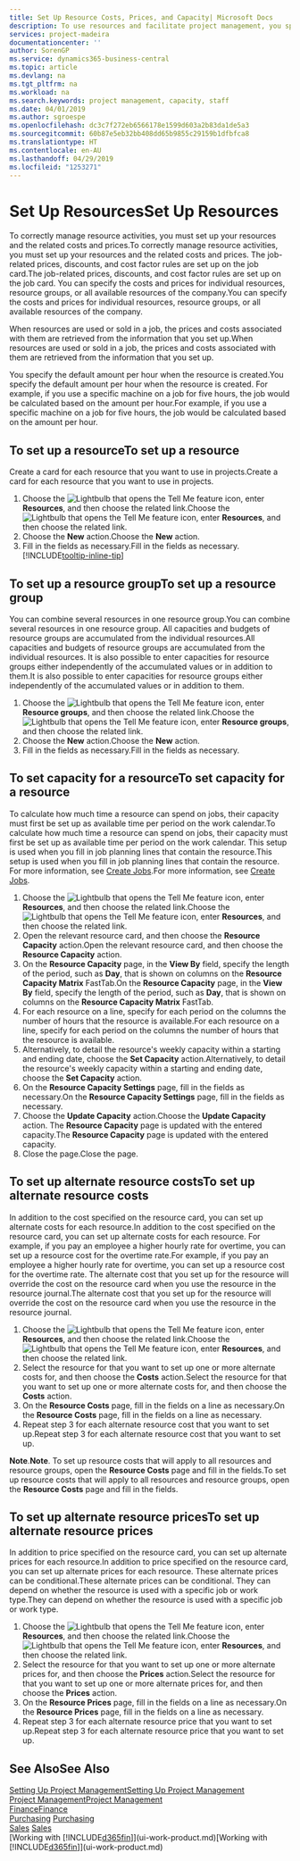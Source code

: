 ```yaml
---
title: Set Up Resource Costs, Prices, and Capacity| Microsoft Docs
description: To use resources and facilitate project management, you specify costs and prices for individual resources or resource groups, and set the resource capacity.
services: project-madeira
documentationcenter: ''
author: SorenGP
ms.service: dynamics365-business-central
ms.topic: article
ms.devlang: na
ms.tgt_pltfrm: na
ms.workload: na
ms.search.keywords: project management, capacity, staff
ms.date: 04/01/2019
ms.author: sgroespe
ms.openlocfilehash: dc3c7f272eb6566178e1599d603a2b83da1de5a3
ms.sourcegitcommit: 60b87e5eb32bb408dd65b9855c29159b1dfbfca8
ms.translationtype: HT
ms.contentlocale: en-AU
ms.lasthandoff: 04/29/2019
ms.locfileid: "1253271"
---
```

# <a name="set-up-resources"></a><span data-ttu-id="24002-103">Set Up Resources</span><span class="sxs-lookup"><span data-stu-id="24002-103">Set Up Resources</span></span>
<span data-ttu-id="24002-104">To correctly manage resource activities, you must set up your resources and the related costs and prices.</span><span class="sxs-lookup"><span data-stu-id="24002-104">To correctly manage resource activities, you must set up your resources and the related costs and prices.</span></span> <span data-ttu-id="24002-105">The job-related prices, discounts, and cost factor rules are set up on the job card.</span><span class="sxs-lookup"><span data-stu-id="24002-105">The job-related prices, discounts, and cost factor rules are set up on the job card.</span></span> <span data-ttu-id="24002-106">You can specify the costs and prices for individual resources, resource groups, or all available resources of the company.</span><span class="sxs-lookup"><span data-stu-id="24002-106">You can specify the costs and prices for individual resources, resource groups, or all available resources of the company.</span></span>

<span data-ttu-id="24002-107">When resources are used or sold in a job, the prices and costs associated with them are retrieved from the information that you set up.</span><span class="sxs-lookup"><span data-stu-id="24002-107">When resources are used or sold in a job, the prices and costs associated with them are retrieved from the information that you set up.</span></span>

<span data-ttu-id="24002-108">You specify the default amount per hour when the resource is created.</span><span class="sxs-lookup"><span data-stu-id="24002-108">You specify the default amount per hour when the resource is created.</span></span> <span data-ttu-id="24002-109">For example, if you use a specific machine on a job for five hours, the job would be calculated based on the amount per hour.</span><span class="sxs-lookup"><span data-stu-id="24002-109">For example, if you use a specific machine on a job for five hours, the job would be calculated based on the amount per hour.</span></span>

## <a name="to-set-up-a-resource"></a><span data-ttu-id="24002-110">To set up a resource</span><span class="sxs-lookup"><span data-stu-id="24002-110">To set up a resource</span></span>
<span data-ttu-id="24002-111">Create a card for each resource that you want to use in projects.</span><span class="sxs-lookup"><span data-stu-id="24002-111">Create a card for each resource that you want to use in projects.</span></span>

1. <span data-ttu-id="24002-112">Choose the ![Lightbulb that opens the Tell Me feature](media/ui-search/search_small.png "Tell me what you want to do") icon, enter **Resources**, and then choose the related link.</span><span class="sxs-lookup"><span data-stu-id="24002-112">Choose the ![Lightbulb that opens the Tell Me feature](media/ui-search/search_small.png "Tell me what you want to do") icon, enter **Resources**, and then choose the related link.</span></span>
2. <span data-ttu-id="24002-113">Choose the **New** action.</span><span class="sxs-lookup"><span data-stu-id="24002-113">Choose the **New** action.</span></span>
3. <span data-ttu-id="24002-114">Fill in the fields as necessary.</span><span class="sxs-lookup"><span data-stu-id="24002-114">Fill in the fields as necessary.</span></span> [!INCLUDE[tooltip-inline-tip](includes/tooltip-inline-tip_md.md)]  

## <a name="to-set-up-a-resource-group"></a><span data-ttu-id="24002-115">To set up a resource group</span><span class="sxs-lookup"><span data-stu-id="24002-115">To set up a resource group</span></span>
<span data-ttu-id="24002-116">You can combine several resources in one resource group.</span><span class="sxs-lookup"><span data-stu-id="24002-116">You can combine several resources in one resource group.</span></span> <span data-ttu-id="24002-117">All capacities and budgets of resource groups are accumulated from the individual resources.</span><span class="sxs-lookup"><span data-stu-id="24002-117">All capacities and budgets of resource groups are accumulated from the individual resources.</span></span> <span data-ttu-id="24002-118">It is also possible to enter capacities for resource groups either independently of the accumulated values or in addition to them.</span><span class="sxs-lookup"><span data-stu-id="24002-118">It is also possible to enter capacities for resource groups either independently of the accumulated values or in addition to them.</span></span>

1. <span data-ttu-id="24002-119">Choose the ![Lightbulb that opens the Tell Me feature](media/ui-search/search_small.png "Tell me what you want to do") icon, enter **Resource groups**, and then choose the related link.</span><span class="sxs-lookup"><span data-stu-id="24002-119">Choose the ![Lightbulb that opens the Tell Me feature](media/ui-search/search_small.png "Tell me what you want to do") icon, enter **Resource groups**, and then choose the related link.</span></span>
2. <span data-ttu-id="24002-120">Choose the **New** action.</span><span class="sxs-lookup"><span data-stu-id="24002-120">Choose the **New** action.</span></span>
3. <span data-ttu-id="24002-121">Fill in the fields as necessary.</span><span class="sxs-lookup"><span data-stu-id="24002-121">Fill in the fields as necessary.</span></span>

## <a name="to-set-capacity-for-a-resource"></a><span data-ttu-id="24002-122">To set capacity for a resource</span><span class="sxs-lookup"><span data-stu-id="24002-122">To set capacity for a resource</span></span>
<span data-ttu-id="24002-123">To calculate how much time a resource can spend on jobs, their capacity must first be set up as available time per period on the work calendar.</span><span class="sxs-lookup"><span data-stu-id="24002-123">To calculate how much time a resource can spend on jobs, their capacity must first be set up as available time per period on the work calendar.</span></span> <span data-ttu-id="24002-124">This setup is used when you fill in job planning lines that contain the resource.</span><span class="sxs-lookup"><span data-stu-id="24002-124">This setup is used when you fill in job planning lines that contain the resource.</span></span> <span data-ttu-id="24002-125">For more information, see [Create Jobs](projects-how-create-jobs.md).</span><span class="sxs-lookup"><span data-stu-id="24002-125">For more information, see [Create Jobs](projects-how-create-jobs.md).</span></span>

1. <span data-ttu-id="24002-126">Choose the ![Lightbulb that opens the Tell Me feature](media/ui-search/search_small.png "Tell me what you want to do") icon, enter **Resources**, and then choose the related link.</span><span class="sxs-lookup"><span data-stu-id="24002-126">Choose the ![Lightbulb that opens the Tell Me feature](media/ui-search/search_small.png "Tell me what you want to do") icon, enter **Resources**, and then choose the related link.</span></span>
2. <span data-ttu-id="24002-127">Open the relevant resource card, and then choose the **Resource Capacity** action.</span><span class="sxs-lookup"><span data-stu-id="24002-127">Open the relevant resource card, and then choose the **Resource Capacity** action.</span></span>
3. <span data-ttu-id="24002-128">On the **Resource Capacity** page, in the **View By** field, specify the length of the period, such as **Day**, that is shown on columns on the **Resource Capacity Matrix** FastTab.</span><span class="sxs-lookup"><span data-stu-id="24002-128">On the **Resource Capacity** page, in the **View By** field, specify the length of the period, such as **Day**, that is shown on columns on the **Resource Capacity Matrix** FastTab.</span></span>
4. <span data-ttu-id="24002-129">For each resource on a line, specify for each period on the columns the number of hours that the resource is available.</span><span class="sxs-lookup"><span data-stu-id="24002-129">For each resource on a line, specify for each period on the columns the number of hours that the resource is available.</span></span>
5. <span data-ttu-id="24002-130">Alternatively, to detail the resource's weekly capacity within a starting and ending date, choose the **Set Capacity** action.</span><span class="sxs-lookup"><span data-stu-id="24002-130">Alternatively, to detail the resource's weekly capacity within a starting and ending date, choose the **Set Capacity** action.</span></span>
6. <span data-ttu-id="24002-131">On the **Resource Capacity Settings** page, fill in the fields as necessary.</span><span class="sxs-lookup"><span data-stu-id="24002-131">On the **Resource Capacity Settings** page, fill in the fields as necessary.</span></span>
7. <span data-ttu-id="24002-132">Choose the **Update Capacity** action.</span><span class="sxs-lookup"><span data-stu-id="24002-132">Choose the **Update Capacity** action.</span></span> <span data-ttu-id="24002-133">The **Resource Capacity** page is updated with the entered capacity.</span><span class="sxs-lookup"><span data-stu-id="24002-133">The **Resource Capacity** page is updated with the entered capacity.</span></span>
8. <span data-ttu-id="24002-134">Close the page.</span><span class="sxs-lookup"><span data-stu-id="24002-134">Close the page.</span></span>

## <a name="to-set-up-alternate-resource-costs"></a><span data-ttu-id="24002-135">To set up alternate resource costs</span><span class="sxs-lookup"><span data-stu-id="24002-135">To set up alternate resource costs</span></span>
<span data-ttu-id="24002-136">In addition to the cost specified on the resource card, you can set up alternate costs for each resource.</span><span class="sxs-lookup"><span data-stu-id="24002-136">In addition to the cost specified on the resource card, you can set up alternate costs for each resource.</span></span> <span data-ttu-id="24002-137">For example, if you pay an employee a higher hourly rate for overtime, you can set up a resource cost for the overtime rate.</span><span class="sxs-lookup"><span data-stu-id="24002-137">For example, if you pay an employee a higher hourly rate for overtime, you can set up a resource cost for the overtime rate.</span></span> <span data-ttu-id="24002-138">The alternate cost that you set up for the resource will override the cost on the resource card when you use the resource in the resource journal.</span><span class="sxs-lookup"><span data-stu-id="24002-138">The alternate cost that you set up for the resource will override the cost on the resource card when you use the resource in the resource journal.</span></span>

1. <span data-ttu-id="24002-139">Choose the ![Lightbulb that opens the Tell Me feature](media/ui-search/search_small.png "Tell me what you want to do") icon, enter **Resources**, and then choose the related link.</span><span class="sxs-lookup"><span data-stu-id="24002-139">Choose the ![Lightbulb that opens the Tell Me feature](media/ui-search/search_small.png "Tell me what you want to do") icon, enter **Resources**, and then choose the related link.</span></span>  
2. <span data-ttu-id="24002-140">Select the resource for that you want to set up one or more alternate costs for, and then choose the **Costs** action.</span><span class="sxs-lookup"><span data-stu-id="24002-140">Select the resource for that you want to set up one or more alternate costs for, and then choose the **Costs** action.</span></span>  
3. <span data-ttu-id="24002-141">On the **Resource Costs** page, fill in the fields on a line as necessary.</span><span class="sxs-lookup"><span data-stu-id="24002-141">On the **Resource Costs** page, fill in the fields on a line as necessary.</span></span>  
4. <span data-ttu-id="24002-142">Repeat step 3 for each alternate resource cost that you want to set up.</span><span class="sxs-lookup"><span data-stu-id="24002-142">Repeat step 3 for each alternate resource cost that you want to set up.</span></span>

<span data-ttu-id="24002-143">**Note**.</span><span class="sxs-lookup"><span data-stu-id="24002-143">**Note**.</span></span> <span data-ttu-id="24002-144">To set up resource costs that will apply to all resources and resource groups, open the **Resource Costs** page and fill in the fields.</span><span class="sxs-lookup"><span data-stu-id="24002-144">To set up resource costs that will apply to all resources and resource groups, open the **Resource Costs** page and fill in the fields.</span></span>

## <a name="to-set-up-alternate-resource-prices"></a><span data-ttu-id="24002-145">To set up alternate resource prices</span><span class="sxs-lookup"><span data-stu-id="24002-145">To set up alternate resource prices</span></span>
<span data-ttu-id="24002-146">In addition to price specified on the resource card, you can set up alternate prices for each resource.</span><span class="sxs-lookup"><span data-stu-id="24002-146">In addition to price specified on the resource card, you can set up alternate prices for each resource.</span></span> <span data-ttu-id="24002-147">These alternate prices can be conditional.</span><span class="sxs-lookup"><span data-stu-id="24002-147">These alternate prices can be conditional.</span></span> <span data-ttu-id="24002-148">They can depend on whether the resource is used with a specific job or work type.</span><span class="sxs-lookup"><span data-stu-id="24002-148">They can depend on whether the resource is used with a specific job or work type.</span></span>

1. <span data-ttu-id="24002-149">Choose the ![Lightbulb that opens the Tell Me feature](media/ui-search/search_small.png "Tell me what you want to do") icon, enter **Resources**, and then choose the related link.</span><span class="sxs-lookup"><span data-stu-id="24002-149">Choose the ![Lightbulb that opens the Tell Me feature](media/ui-search/search_small.png "Tell me what you want to do") icon, enter **Resources**, and then choose the related link.</span></span>
2. <span data-ttu-id="24002-150">Select the resource for that you want to set up one or more alternate prices for, and then choose the **Prices** action.</span><span class="sxs-lookup"><span data-stu-id="24002-150">Select the resource for that you want to set up one or more alternate prices for, and then choose the **Prices** action.</span></span>
3. <span data-ttu-id="24002-151">On the **Resource Prices** page, fill in the fields on a line as necessary.</span><span class="sxs-lookup"><span data-stu-id="24002-151">On the **Resource Prices** page, fill in the fields on a line as necessary.</span></span>
4. <span data-ttu-id="24002-152">Repeat step 3 for each alternate resource price that you want to set up.</span><span class="sxs-lookup"><span data-stu-id="24002-152">Repeat step 3 for each alternate resource price that you want to set up.</span></span>

## <a name="see-also"></a><span data-ttu-id="24002-153">See Also</span><span class="sxs-lookup"><span data-stu-id="24002-153">See Also</span></span>
[<span data-ttu-id="24002-154">Setting Up Project Management</span><span class="sxs-lookup"><span data-stu-id="24002-154">Setting Up Project Management</span></span>](projects-setup-projects.md)  
[<span data-ttu-id="24002-155">Project Management</span><span class="sxs-lookup"><span data-stu-id="24002-155">Project Management</span></span>](projects-manage-projects.md)  
[<span data-ttu-id="24002-156">Finance</span><span class="sxs-lookup"><span data-stu-id="24002-156">Finance</span></span>](finance.md)  
<span data-ttu-id="24002-157">[Purchasing](purchasing-manage-purchasing.md)       </span><span class="sxs-lookup"><span data-stu-id="24002-157">[Purchasing](purchasing-manage-purchasing.md)       </span></span>  
<span data-ttu-id="24002-158">[Sales](sales-manage-sales.md)    </span><span class="sxs-lookup"><span data-stu-id="24002-158">[Sales](sales-manage-sales.md)    </span></span>  
<span data-ttu-id="24002-159">[Working with [!INCLUDE[d365fin](includes/d365fin_md.md)]](ui-work-product.md)</span><span class="sxs-lookup"><span data-stu-id="24002-159">[Working with [!INCLUDE[d365fin](includes/d365fin_md.md)]](ui-work-product.md)</span></span>  
